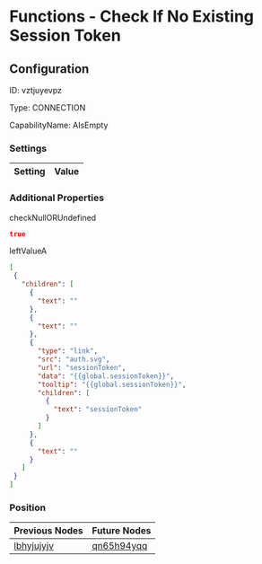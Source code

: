 # Functions - Check If No Existing Session Token
## Configuration
ID:  vztjuyevpz

Type: CONNECTION 

CapabilityName: AIsEmpty

### Settings
| Setting | Value  |
| :------------------------ | ---------------------------------------- |
 




### Additional Properties
checkNullORUndefined
 ```json 
true
```


leftValueA
 ```json 
[
  {
    "children": [
      {
        "text": ""
      },
      {
        "text": ""
      },
      {
        "type": "link",
        "src": "auth.svg",
        "url": "sessionToken",
        "data": "{{global.sessionToken}}",
        "tooltip": "{{global.sessionToken}}",
        "children": [
          {
            "text": "sessionToken"
          }
        ]
      },
      {
        "text": ""
      }
    ]
  }
]
```




### Position
| Previous Nodes | Future Nodes |
| :------------- | ------------ |
| [lbhyjujyjv](./lbhyjujyjv.md) | [qn65h94yqq](./qn65h94yqq.md) |